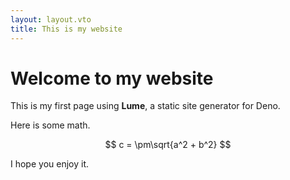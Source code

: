```yaml
---
layout: layout.vto
title: This is my website
---
```

# Welcome to my website

This is my first page using **Lume**, a static site generator for Deno.

Here is some math.

```math

c = \pm\sqrt{a^2 + b^2}

```

I hope you enjoy it.
